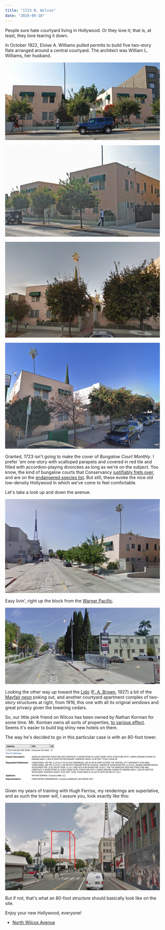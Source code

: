 ```yaml
---
title: "1723 N. Wilcox"
date: "2019-09-18"
---
```


People sure hate courtyard living in Hollywood. Or they love it; that is, at least, they love tearing it down.

In October 1922, Eloise A. Williams pulled permits to build five two-story flats arranged around a central courtyard. The architect was William L. Williams, her husband.

![](images/5626f-screen-shot-2019-09-17-at-8.14.42-pm.jpg)

![](images/Screen-Shot-2019-09-17-at-8.15.07-PM-1024x604.jpg)

![](images/Screen-Shot-2019-09-17-at-7.54.18-PM-1024x632.jpg)

![](images/Screen-Shot-2019-09-17-at-7.55.11-PM-1024x699.jpg)

Granted, 1723 isn't going to make the cover of _Bungalow Court Monthly_. I prefer 'em one-story with scalloped parapets and covered in red tile and filled with accordion-playing divorcées as long as we're on the subject. You know, the kind of bungalow courts that Conservancy [justifiably frets over](https://www.laconservancy.org/locations/hollywood-bungalow-courts), and are on the [endangered species list](https://la.curbed.com/2018/1/31/15860310/bungalow-courts-los-angeles-history-endangered). But still, these evoke the nice old low-density Hollywood in which we've come to feel comfortable.

Let's take a look up and down the avenue.

![](images/Screen-Shot-2019-09-17-at-8.31.52-PM-1024x620.jpg)

Easy livin', right up the block from the [Warner Pacific](http://www.hollywoodheritage.com/preservation/exterior%20warner.jpg).

![](images/cd310-up-at-the-lido.jpg)

Looking the other way up toward the [Lido](https://la.curbed.com/2010/4/12/10516618/lido-apartments-building-hollywoods-hotel-california-has-sold) ([F. A. Brown](https://www.flickr.com/photos/michael_locke/28326582455), 1927) a bit of the [Mayfair neon](http://www.you-are-here.com/hollywood/mayfair.html) poking out, and another courtyard apartment complex of two-story structures at right, from 1916, this one with all its original windows and great privacy given the towering cedars.

So, our little pink friend on Wilcox has been owned by Nathan Korman for some time. Mr. Korman owns all sorts of properties, [to various effect](https://live.staticflickr.com/65535/48752623666_13f6a647da_o.jpg). Seems it's easier to build big shiny new hotels on them.

The way he's decided to go in this particular case is with an 80-foot tower.

![](images/Screen-Shot-2019-09-17-at-8.00.40-PM-1024x256.jpg)

Given my years of training with Hugh Ferriss, my renderings are superlative, and as such the tower will, I assure you, look exactly like this:

![](images/Screen-Shot-2019-09-17-at-9.45.12-PM-1024x576.jpg)

But if not, that's what an 80-foot structure should basically look like on the site.

Enjoy your new Hollywood, everyone!

- [North Wilcox Avenue](https://www.google.com/maps/search/?api=1&query=34.102459,-118.331421)
